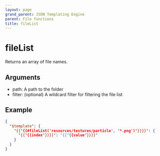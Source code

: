 ```yaml
---
layout: page
grand_parent: JSON Templating Engine
parent: File functions
title: fileList
---
```


# fileList

Returns an array of file names.

## Arguments

 - path: A path to the folder
 - filter: (optional) A wildcard filter for filtering the file list

## Example

```json
{
  "$template": {
    "{{"{{#fileList('resources/textures/particle', '*.png')"}}}}": {
      "{{"{{index"}}}}": "{{"{{value"}}}}"
    }
  }
}
```
